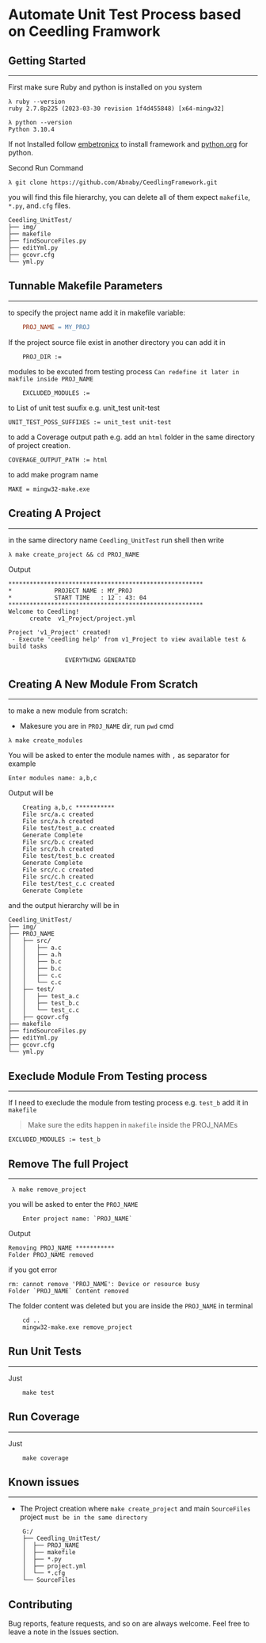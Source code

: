 # Automate Unit Test Process based on Ceedling Framwork  
## Getting Started
---
First make sure Ruby and python is installed on you system 
``` 
λ ruby --version 
ruby 2.7.8p225 (2023-03-30 revision 1f4d455848) [x64-mingw32]
```
``` 
λ python --version
Python 3.10.4
```
If not Installed follow [embetronicx](https://embetronicx.com/tutorials/unit_testing/unit-testing-in-c-part-3-ceedling-installation/) to install framework and [python.org](https://www.python.org/) for python.

Second Run Command 
```
λ git clone https://github.com/Abnaby/CeedlingFramework.git
```
you will find this file hierarchy, you can delete all of them expect `makefile`, `*.py`, and`.cfg`   files.
```
Ceedling_UnitTest/
├── img/
├── makefile
├── findSourceFiles.py
├── editYml.py
├── gcovr.cfg
└── yml.py
```
## Tunnable Makefile Parameters
---
to specify the project name add it in makefile variable: 
```makefile 
    PROJ_NAME = MY_PROJ
```
If the project source file exist in another directory you can add it in 
```
    PROJ_DIR :=  
```
modules to be excuted from testing process `Can redefine it later in makfile inside PROJ_NAME`
```
    EXCLUDED_MODULES :=
```
to List of unit test suufix e.g. unit_test unit-test 
```
UNIT_TEST_POSS_SUFFIXES := unit_test unit-test
```
to add a Coverage output path e.g. add an `html` folder in the same directory of project creation.
```
COVERAGE_OUTPUT_PATH := html
```
to add make program name
```
MAKE = mingw32-make.exe
```
## Creating A Project
---
in the same directory name `Ceedling_UnitTest` run shell then write 
```
λ make create_project && cd PROJ_NAME
```
Output 
```
*******************************************************
*            PROJECT NAME : MY_PROJ
*            START TIME   : 12 : 43: 04
*******************************************************
Welcome to Ceedling!
      create  v1_Project/project.yml

Project 'v1_Project' created!
 - Execute 'ceedling help' from v1_Project to view available test & build tasks

                EVERYTHING GENERATED
```

## Creating A New Module From Scratch 
---
to make a new module from scratch:
* Makesure you are in `PROJ_NAME` dir, run `pwd` cmd
```
λ make create_modules 
```
You will be asked to enter the module names with `,` as separator for example
```
Enter modules name: a,b,c
```
Output will be 
```
    Creating a,b,c ***********
    File src/a.c created
    File src/a.h created
    File test/test_a.c created
    Generate Complete
    File src/b.c created
    File src/b.h created
    File test/test_b.c created
    Generate Complete
    File src/c.c created
    File src/c.h created
    File test/test_c.c created
    Generate Complete
```
and the output hierarchy will be in 
```
Ceedling_UnitTest/
├── img/
├── PROJ_NAME
│   ├── src/
│   │   ├── a.c
│   │   ├── a.h
│   │   ├── b.c
│   │   ├── b.c
│   │   ├── c.c
│   │   └── c.c
│   ├── test/
│   │   ├── test_a.c
│   │   ├── test_b.c
│   │   └── test_c.c
│   ├── gcovr.cfg
├── makefile
├── findSourceFiles.py
├── editYml.py
├── gcovr.cfg
└── yml.py
```

## Execlude Module From Testing process 
---
If I need to execlude the module from testing process e.g. `test_b` add it in `makefile`
> Make sure the edits happen in `makefile` inside the PROJ_NAMEs
```
EXCLUDED_MODULES := test_b
```
## Remove The full Project
---
```
 λ make remove_project
```
you will be asked to enter the `PROJ_NAME`
```
    Enter project name: `PROJ_NAME`
```
Output 
```
Removing PROJ_NAME ***********
Folder PROJ_NAME removed
```
if you got error 
```
rm: cannot remove 'PROJ_NAME': Device or resource busy
Folder `PROJ_NAME` Content removed
```
The folder content was deleted but you are inside the `PROJ_NAME` in terminal
```
    cd .. 
    mingw32-make.exe remove_project
```

## Run Unit Tests 
---
Just 
```
    make test
```

## Run Coverage 
---
Just 
```
    make coverage
```

## Known issues
---
- The Project creation where `make create_project` and main `SourceFiles` project `must be in the same directory`
```
    G:/
    ├── Ceedling_UnitTest/
    │  ├── PROJ_NAME
    │  ├── makefile
    │  ├── *.py
    │  ├── project.yml
    │  └── *.cfg
    └── SourceFiles
```
## Contributing  
Bug reports, feature requests, and so on are always welcome. Feel free to leave a note in the Issues section.
